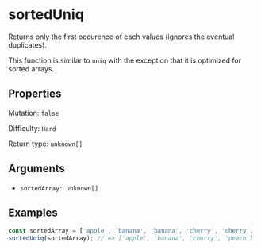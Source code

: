 # sortedUniq

Returns only the first occurence of each values (ignores the eventual duplicates).

This function is similar to `uniq` with the exception that it is optimized for sorted arrays.

## Properties

Mutation: `false`

Difficulty: `Hard`

Return type: `unknown[]`

## Arguments

- `sortedArray: unknown[]`

## Examples

```typescript
const sortedArray = ['apple', 'banana', 'banana', 'cherry', 'cherry', 'peach'];
sortedUniq(sortedArray); // => ['apple', 'banana', 'cherry', 'peach']
```
